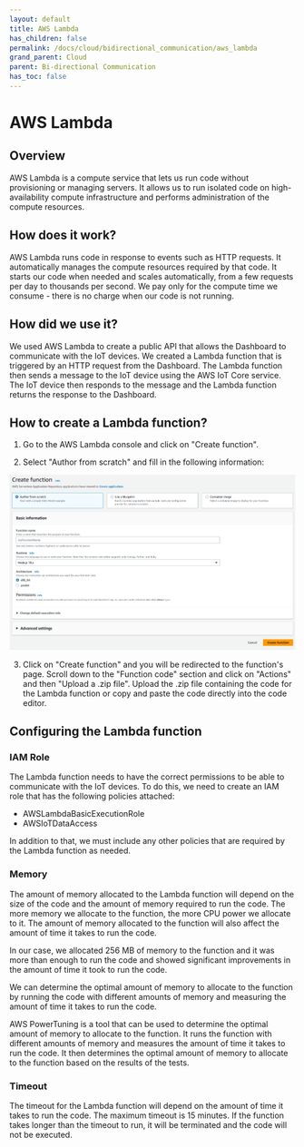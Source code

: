 ```yaml
---
layout: default
title: AWS Lambda
has_children: false
permalink: /docs/cloud/bidirectional_communication/aws_lambda
grand_parent: Cloud
parent: Bi-directional Communication
has_toc: false
---
```


# AWS Lambda

## Overview

AWS Lambda is a compute service that lets us run code without provisioning or managing servers. It allows us to run isolated code on high-availability compute infrastructure and performs administration of the compute resources.

## How does it work?

AWS Lambda runs code in response to events such as HTTP requests. It automatically manages the compute resources required by that code. It starts our code when needed and scales automatically, from a few requests per day to thousands per second. We pay only for the compute time we consume - there is no charge when our code is not running.

## How did we use it?

We used AWS Lambda to create a public API that allows the Dashboard to communicate with the IoT devices. We created a Lambda function that is triggered by an HTTP request from the Dashboard. The Lambda function then sends a message to the IoT device using the AWS IoT Core service. The IoT device then responds to the message and the Lambda function returns the response to the Dashboard.

## How to create a Lambda function?

1. Go to the AWS Lambda console and click on "Create function".

2. Select "Author from scratch" and fill in the following information:

![Create function](/cloud/assets/bidirectional_comm/1_create_function.png)

3. Click on "Create function" and you will be redirected to the function's page. Scroll down to the "Function code" section and click on "Actions" and then "Upload a .zip file". Upload the .zip file containing the code for the Lambda function or copy and paste the code directly into the code editor.

## Configuring the Lambda function

### IAM Role

The Lambda function needs to have the correct permissions to be able to communicate with the IoT devices. To do this, we need to create an IAM role that has the following policies attached:

- AWSLambdaBasicExecutionRole
- AWSIoTDataAccess

In addition to that, we must include any other policies that are required by the Lambda function as needed. 

### Memory

The amount of memory allocated to the Lambda function will depend on the size of the code and the amount of memory required to run the code. The more memory we allocate to the function, the more CPU power we allocate to it. The amount of memory allocated to the function will also affect the amount of time it takes to run the code.

In our case, we allocated 256 MB of memory to the function and it was more than enough to run the code and showed significant improvements in the amount of time it took to run the code. 

We can determine the optimal amount of memory to allocate to the function by running the code with different amounts of memory and measuring the amount of time it takes to run the code.

AWS PowerTuning is a tool that can be used to determine the optimal amount of memory to allocate to the function. It runs the function with different amounts of memory and measures the amount of time it takes to run the code. It then determines the optimal amount of memory to allocate to the function based on the results of the tests.

### Timeout

The timeout for the Lambda function will depend on the amount of time it takes to run the code. The maximum timeout is 15 minutes. If the function takes longer than the timeout to run, it will be terminated and the code will not be executed. 


